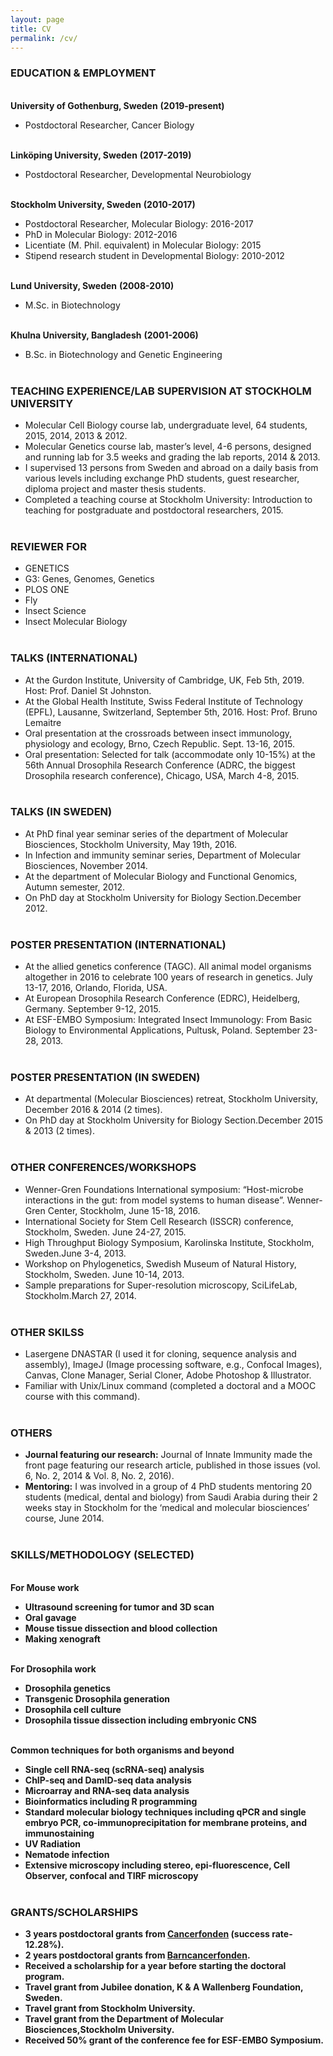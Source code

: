 ```yaml
---
layout: page
title: CV
permalink: /cv/
---
```

### EDUCATION & EMPLOYMENT

<br><b>University of Gothenburg, Sweden</b>                              <b>(2019-present)</b><br>
- Postdoctoral Researcher, Cancer Biology

<br><b>Linköping University, Sweden</b>						        <b>(2017-2019)</b><br>
- Postdoctoral Researcher, Developmental Neurobiology

<br><b>Stockholm University, Sweden</b>						        <b>(2010-2017)</b><br>
- Postdoctoral Researcher, Molecular Biology: 2016-2017
- PhD in Molecular Biology: 2012-2016
- Licentiate (M. Phil. equivalent) in Molecular Biology: 2015
- Stipend research student in Developmental Biology: 2010-2012

<br><b>Lund University, Sweden</b>						              <b>(2008-2010)</b><br>
- M.Sc. in Biotechnology

<br><b>Khulna University, Bangladesh</b>						    <b>(2001-2006)</b><br>
- B.Sc. in Biotechnology and Genetic Engineering<br><br>

### TEACHING EXPERIENCE/LAB SUPERVISION AT STOCKHOLM UNIVERSITY
- Molecular Cell Biology course lab, undergraduate level, 64 students, 2015, 2014, 2013 & 2012.<br>
- Molecular Genetics course lab, master’s level, 4-6 persons, designed and running lab for 3.5 weeks and grading the lab reports, 2014 & 2013.<br>
- I supervised 13 persons from Sweden and abroad on a daily basis from various levels including exchange PhD students, guest researcher, diploma project and master thesis students.<br>
- Completed a teaching course at Stockholm University: Introduction to teaching for postgraduate and postdoctoral researchers, 2015.<br><br>

### REVIEWER FOR
- GENETICS
- G3: Genes, Genomes, Genetics	
- PLOS ONE
- Fly
- Insect Science	
- Insect Molecular Biology<br><br>


### TALKS (INTERNATIONAL)
- At the Gurdon Institute, University of Cambridge, UK, Feb 5th, 2019. Host: Prof. Daniel St Johnston.
- At the Global Health Institute, Swiss Federal Institute of Technology (EPFL), Lausanne, Switzerland, September 5th, 2016. Host: Prof. Bruno Lemaitre
- Oral presentation at the crossroads between insect immunology, physiology and ecology, Brno, Czech Republic. Sept. 13-16, 2015.
- Oral presentation: Selected for talk (accommodate only 10-15%) at the 56th Annual Drosophila Research Conference (ADRC, the biggest Drosophila research conference), Chicago, USA, March 4-8, 2015.<br><br>

### TALKS (IN SWEDEN)
- At PhD final year seminar series of the department of Molecular Biosciences, Stockholm University, May 19th, 2016.
- In Infection and immunity seminar series, Department of Molecular Biosciences, November 2014.
- At the department of Molecular Biology and Functional Genomics, Autumn semester, 2012.
- On PhD day at Stockholm University for Biology Section.December 2012.<br><br>

### POSTER PRESENTATION (INTERNATIONAL)
- At the allied genetics conference (TAGC). All animal model organisms altogether in 2016 to celebrate 100 years of research in genetics. July 13-17, 2016, Orlando, Florida, USA.
- At European Drosophila Research Conference (EDRC), Heidelberg, Germany. September 9-12, 2015.
- At ESF-EMBO Symposium: Integrated Insect Immunology: From Basic Biology to Environmental Applications, Pultusk, Poland. September 23-28, 2013.<br><br>

### POSTER PRESENTATION (IN SWEDEN)
- At departmental (Molecular Biosciences) retreat, Stockholm University, December 2016 & 2014 (2 times).
- On PhD day at Stockholm University for Biology Section.December 2015 & 2013 (2 times).<br><br>

### OTHER CONFERENCES/WORKSHOPS
- Wenner-Gren Foundations International symposium: “Host-microbe interactions in the gut: from model systems to human disease”. Wenner-Gren Center, Stockholm, June 15-18, 2016.
- International Society for Stem Cell Research (ISSCR) conference, Stockholm, Sweden. June 24-27, 2015.
- High Throughput Biology Symposium, Karolinska Institute, Stockholm, Sweden.June 3-4, 2013.
- Workshop on Phylogenetics, Swedish Museum of Natural History, Stockholm, Sweden. June 10-14, 2013.
- Sample preparations for Super-resolution microscopy, SciLifeLab, Stockholm.March 27, 2014.<br><br>

### OTHER SKILSS
- Lasergene DNASTAR (I used it for cloning, sequence analysis and assembly), ImageJ (Image processing software, e.g., Confocal Images), Canvas, Clone Manager, Serial Cloner, Adobe Photoshop & Illustrator. 
- Familiar with Unix/Linux command (completed a doctoral and a MOOC course with this command).<br><br>

### OTHERS
- <b> Journal featuring our research:</b> Journal of Innate Immunity made the front page featuring our research article, published in those issues (vol. 6, No. 2, 2014 & Vol. 8, No. 2, 2016).
- <b> Mentoring:</b> I was involved in a group of 4 PhD students mentoring 20 students (medical, dental and biology) from Saudi Arabia during their 2 weeks stay in Stockholm for the ‘medical and molecular biosciences’ course, June 2014.<br><br>

### SKILLS/METHODOLOGY (SELECTED)
<br><b> For Mouse work
- Ultrasound screening for tumor and 3D scan
- Oral gavage
- Mouse tissue dissection and blood collection
- Making xenograft
 
<br><b> For Drosophila work  
 - Drosophila genetics
- Transgenic Drosophila generation
- Drosophila cell culture  
- Drosophila tissue dissection including embryonic CNS  

<br><b> Common techniques for both organisms and beyond
 - Single cell RNA-seq (scRNA-seq) analysis
- ChIP-seq and DamID-seq data analysis
- Microarray and RNA-seq data analysis
- Bioinformatics including R programming
- Standard molecular biology techniques including qPCR and single embryo PCR, co-immunoprecipitation for 
  membrane proteins, and immunostaining
- UV Radiation
- Nematode infection 
- Extensive microscopy including stereo, epi-fluorescence, Cell Observer, confocal and TIRF microscopy  <br><br>

### GRANTS/SCHOLARSHIPS
- 3 years postdoctoral grants from <a href="https://www.cancerfonden.se/forskning/for-forskare/samtliga-anslagsbeslut">
  Cancerfonden</a> (success rate- 12.28%).
- 2 years postdoctoral grants from <a href="https://www.barncancerfonden.se/for-forskare/forskningsanslag/beviljade- forskningsanslag-och-tjanster/">Barncancerfonden</a>.
- Received a scholarship for a year before starting the doctoral program.
- Travel grant from Jubilee donation, K & A Wallenberg Foundation, Sweden. 
- Travel grant from Stockholm University. 
- Travel grant from the Department of Molecular Biosciences,Stockholm University. 
- Received 50% grant of the conference fee for ESF-EMBO Symposium.


